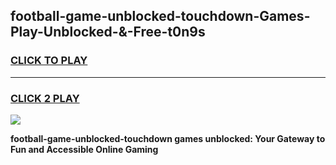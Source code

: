 
## football-game-unblocked-touchdown-Games-Play-Unblocked-&-Free-t0n9s
<h3>
<a href="https://premium76.site?title=football-game-unblocked-touchdown&ref=24A">CLICK TO PLAY</a></h3>
<hr>

<h3>
<a href="https://premium76.site?title=football-game-unblocked-touchdown&ref=24A">CLICK 2 PLAY</a>
  
</h3>

<a href="https://premium76.site?title=football-game-unblocked-touchdown&ref=24A"><img src="https://clearcache.store/games.png"></a>


**football-game-unblocked-touchdown games unblocked: Your Gateway to Fun and Accessible Online Gaming**
